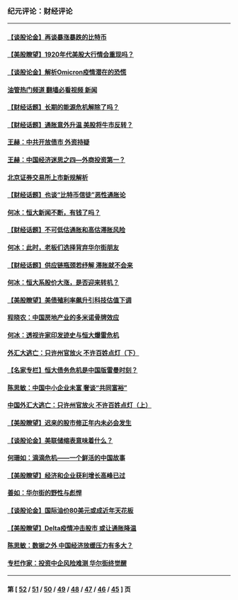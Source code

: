### 纪元评论：财经评论
---
#### [【谈股论金】再谈暴涨暴跌的比特币](../../pages/nsc1026/n13428036.md?12180330) 
#### [【美股瞭望】1920年代美股大行情会重现吗？](../../pages/nsc1026/n13425425.md?12180330) 
#### [【谈股论金】解析Omicron疫情潜在的恐慌](../../pages/nsc1026/n13403704.md?12180330) 
#### [油管热门频道 翻墙必看视频 新闻](ok?12180330)
#### [【财经话题】长期的能源危机解除了吗？](../../pages/nsc1026/n13378041.md?12180330) 
#### [【财经话题】通胀意外升温 美股将牛市反转？](../../pages/nsc1026/n13370659.md?12180330) 
#### [王赫：中共开放债市 外资持疑](../../pages/nsc1026/n13366203.md?12180330) 
#### [王赫：中国经济迷思之四—外商投资第一？](../../pages/nsc1026/n13354150.md?12180330) 
#### [北京证券交易所上市新规解析](../../pages/nsc1026/n13348292.md?12180330) 
#### [【财经话题】也谈“比特币信徒”恶性通胀论](../../pages/nsc1026/n13331972.md?12180330) 
#### [何冰：恒大新闻不断，有钱了吗？](../../pages/nsc1026/n13325002.md?12180330) 
#### [【财经话题】不可低估通胀和高估滞胀风险](../../pages/nsc1026/n13300505.md?12180330) 
#### [何冰：此时，老板们选择背弃华尔街朋友](../../pages/nsc1026/n13295291.md?12180330) 
#### [【财经话题】供应链瓶颈若纾解 滞胀就不会来](../../pages/nsc1026/n13286759.md?12180330) 
#### [何冰：恒大系股价大涨，是否迎来转机？](../../pages/nsc1026/n13276822.md?12180330) 
#### [【美股瞭望】美债殖利率飙升引科技估值下调](../../pages/nsc1026/n13267775.md?12180330) 
#### [程晓农：中国房地产业的多米诺骨牌效应](../../pages/nsc1026/n13259673.md?12180330) 
#### [何冰：透视许家印发迹史与恒大爆雷危机](../../pages/nsc1026/n13253937.md?12180330) 
#### [外汇大逃亡：只许州官放火 不许百姓点灯（下）](../../pages/nsc1026/n13245748.md?12180330) 
#### [【名家专栏】恒大债务危机是中国版雷曼时刻？](../../pages/nsc1026/n13242613.md?12180330) 
#### [陈思敏：中国中小企业未富 奢谈“共同富裕”](../../pages/nsc1026/n13241213.md?12180330) 
#### [中国外汇大逃亡：只许州官放火 不许百姓点灯（上）](../../pages/nsc1026/n13228773.md?12180330) 
#### [【美股瞭望】迟来的股市修正年内未必会发生](../../pages/nsc1026/n13223100.md?12180330) 
#### [【谈股论金】美联储缩表意味着什么？](../../pages/nsc1026/n13174610.md?12180330) 
#### [何珊如：滴滴危机——一个鲜活的中国故事](../../pages/nsc1026/n13151962.md?12180330) 
#### [【美股瞭望】经济和企业获利增长高峰已过](../../pages/nsc1026/n13134466.md?12180330) 
#### [善如：华尔街的野性与彪悍](../../pages/nsc1026/n13112664.md?12180330) 
#### [【谈股论金】国际油价80美元或成近年天花板](../../pages/nsc1026/n13108524.md?12180330) 
#### [【美股瞭望】Delta疫情冲击股市 或让通胀降温](../../pages/nsc1026/n13100297.md?12180330) 
#### [陈思敏：数据之外 中国经济放缓压力有多大？](../../pages/nsc1026/n13085576.md?12180330) 
#### [专栏作家：投资中企风险难测 华尔街终觉醒](../../pages/nsc1026/n13079366.md?12180330) 

---
#### 第 [ [52](./52.md?12180330) / [51](./51.md?12180330) / [50](./50.md?12180330) / [49](./49.md?12180330) / [48](./48.md?12180330) / [47](./47.md?12180330) / [46](./46.md?12180330) / [45](./45.md?12180330) ] 页
